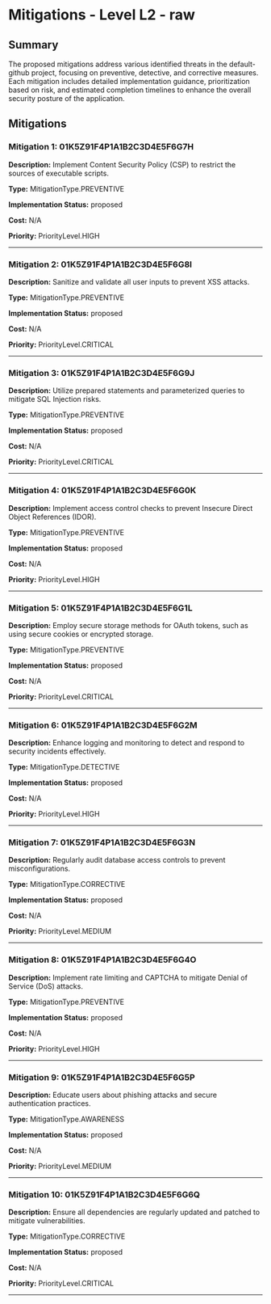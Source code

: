 # Mitigations - Level L2 - raw

## Summary

The proposed mitigations address various identified threats in the default-github project, focusing on preventive, detective, and corrective measures. Each mitigation includes detailed implementation guidance, prioritization based on risk, and estimated completion timelines to enhance the overall security posture of the application.

## Mitigations

### Mitigation 1: 01K5Z91F4P1A1B2C3D4E5F6G7H

**Description:** Implement Content Security Policy (CSP) to restrict the sources of executable scripts.

**Type:** MitigationType.PREVENTIVE

**Implementation Status:** proposed

**Cost:** N/A

**Priority:** PriorityLevel.HIGH

---

### Mitigation 2: 01K5Z91F4P1A1B2C3D4E5F6G8I

**Description:** Sanitize and validate all user inputs to prevent XSS attacks.

**Type:** MitigationType.PREVENTIVE

**Implementation Status:** proposed

**Cost:** N/A

**Priority:** PriorityLevel.CRITICAL

---

### Mitigation 3: 01K5Z91F4P1A1B2C3D4E5F6G9J

**Description:** Utilize prepared statements and parameterized queries to mitigate SQL Injection risks.

**Type:** MitigationType.PREVENTIVE

**Implementation Status:** proposed

**Cost:** N/A

**Priority:** PriorityLevel.CRITICAL

---

### Mitigation 4: 01K5Z91F4P1A1B2C3D4E5F6G0K

**Description:** Implement access control checks to prevent Insecure Direct Object References (IDOR).

**Type:** MitigationType.PREVENTIVE

**Implementation Status:** proposed

**Cost:** N/A

**Priority:** PriorityLevel.HIGH

---

### Mitigation 5: 01K5Z91F4P1A1B2C3D4E5F6G1L

**Description:** Employ secure storage methods for OAuth tokens, such as using secure cookies or encrypted storage.

**Type:** MitigationType.PREVENTIVE

**Implementation Status:** proposed

**Cost:** N/A

**Priority:** PriorityLevel.CRITICAL

---

### Mitigation 6: 01K5Z91F4P1A1B2C3D4E5F6G2M

**Description:** Enhance logging and monitoring to detect and respond to security incidents effectively.

**Type:** MitigationType.DETECTIVE

**Implementation Status:** proposed

**Cost:** N/A

**Priority:** PriorityLevel.HIGH

---

### Mitigation 7: 01K5Z91F4P1A1B2C3D4E5F6G3N

**Description:** Regularly audit database access controls to prevent misconfigurations.

**Type:** MitigationType.CORRECTIVE

**Implementation Status:** proposed

**Cost:** N/A

**Priority:** PriorityLevel.MEDIUM

---

### Mitigation 8: 01K5Z91F4P1A1B2C3D4E5F6G4O

**Description:** Implement rate limiting and CAPTCHA to mitigate Denial of Service (DoS) attacks.

**Type:** MitigationType.PREVENTIVE

**Implementation Status:** proposed

**Cost:** N/A

**Priority:** PriorityLevel.HIGH

---

### Mitigation 9: 01K5Z91F4P1A1B2C3D4E5F6G5P

**Description:** Educate users about phishing attacks and secure authentication practices.

**Type:** MitigationType.AWARENESS

**Implementation Status:** proposed

**Cost:** N/A

**Priority:** PriorityLevel.MEDIUM

---

### Mitigation 10: 01K5Z91F4P1A1B2C3D4E5F6G6Q

**Description:** Ensure all dependencies are regularly updated and patched to mitigate vulnerabilities.

**Type:** MitigationType.CORRECTIVE

**Implementation Status:** proposed

**Cost:** N/A

**Priority:** PriorityLevel.CRITICAL

---

